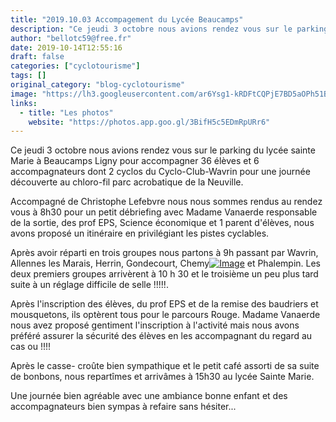 ```yaml
---
title: "2019.10.03 Accompagement du Lycée Beaucamps"
description: "Ce jeudi 3 octobre nous avions rendez vous sur le parking du lycée sainte Marie à Beaucamps Ligny pour accompagner 36 élèves et 6 accompagnateurs dont 2 cyclos du Cyclo-Club-Wavrin pour une journée découverte au chloro-fil parc acrobatique de la Neuville."
author: "bellotc59@free.fr"
date: 2019-10-14T12:55:16
draft: false
categories: ["cyclotourisme"]
tags: []
original_category: "blog-cyclotourisme"
image: "https://lh3.googleusercontent.com/ar6Ysg1-kRDFtCQPjE7BD5aOPh51B9e6_4v3Mr4EmrAkRKoJbGP4ji7Pya-q9HwOEn6SI5P-7xtAJXAfh_KTNSoLrtpTdELP3oX3MPAmGvi40_RbB2gWDLqSXLK4c-xbLEAdiL2ShZUHqz5csYpvL9Twm-vR7t2NwRfWncOin6VLDAr8wGRTWerRkD7LMLl3EKUcvd3QW9dDFjEMghnu3R7aWQEkRCEyu-2racZcd45OZVdn33wmsgNOLBb6ECB8EWMALlXmYWaQpJ3_XuB1mvSKP5KqOgqZAbyF4YdIk1caK0OXeVVPfkBzjZxr03CvABB8UnzPvXDyXbO2tFoUH1GtHo7oAgi59WczKbGVx-o1myS2OsRAWnvQF_q7-F-Af7H6YBrvjqmmPHKIiK3nO1l1iRxeOAhieQv5-6ElAfBqs5mB6ndizHYzwCqAQb-1SvF-ZWLLLclAK-5YiocxTge7bTQ3IJg0pSKRi0wWTcrB0cjke3RsvqzxQUQ6VGr9CUk1wcPx_Sv6yZ8V6Mj_KUt6MJBZyuQW2Ri64_C7ybRkEkFECuamTB65xSxD3Y9tJJSJZOGszWCcCzy9SLhrw4jIBR4cvWWT1TQp2gxmF6-CvcYB83gjfSHKoY5EhFCd20PLwFs9v1u8zwEL4Mn7R5algsXPvi2niI5D-6IsMesmQben_TmMlFtj=w1268-h737-no"
links:
  - title: "Les photos"
    website: "https://photos.app.goo.gl/3BifH5c5EDmRpURr6"
---
```


Ce jeudi 3 octobre nous avions rendez vous sur le parking du lycée sainte Marie à Beaucamps Ligny pour accompagner 36 élèves et 6 accompagnateurs dont 2 cyclos du Cyclo-Club-Wavrin pour une journée découverte au chloro-fil parc acrobatique de la Neuville.

<!--more-->

Accompagné de Christophe Lefebvre nous nous sommes rendus au rendez vous à 8h30 pour un petit débriefing avec Madame Vanaerde responsable de la sortie, des prof EPS, Science économique et 1 parent d'élèves, nous avons proposé un itinéraire en privilégiant les pistes cyclables.

Après avoir réparti en trois groupes nous partons à 9h passant par Wavrin, Allennes les Marais, Herrin, Gondecourt, Chemy[![Image](https://lh3.googleusercontent.com/16cBugm975C7VbnYqfj7rF2PSiT4v6d50TAbgeT7iIlUHyhNYLGe8zzTYNl-zV3ngF2gF4NlMMjePwMG1ot4YxktLm46eoLpW05eEXyfEg_xarVEzadoGAQOVhILTZbWqQaYeikZCPzzPZMMIHhtlCCaucxGiBQzKiVDhZHa_zRnjIpJp6fJxB8eMRBbEGO580JCCg1eCpwT0XVdDP3E4qciIjXdfAGsbE5nRnofjdU1XGnilpXrpVKLSELOKx-SxVMzxK__RkHX8tmp_cE7CjiIFtOkBhqjGs-8C6nyidMqdXFX9f9SV83v8CTMgHlWLjJqpvufjZ6mT9uxk4vAn6m7srAc3hb6R-3VxFatSeflJoLsSyRNBd93qmdMZFAZ9kH0mS5piboLmBeZ0j5bqo_B9xfx_UwN7z8pgydsDk3xwxMXDJICFY50DCv2jsBC4AGZ-kq0bc6gWbzPcnjna14f3LXkZoxk2bXLfBaDLaGHyuuhzw5Fz7nR03bA8I8iSTVUT_Hf2SWY-jwLpthNlrkiaTerqjlSUPeH5pkQqRlADRKwKq3fbOpTnEEOyQmXBP695VxjqaqLWEI1wJgGzHaMqeOxI-XZZ68mVXgOvIGh5Y3lylN0_GJxsGkzsiAxvJO95zuX_k8aR3RNq_D2ygJvwV50CbrB11RTfrNrcVYesJeHL677XskJ=w1171-h878-no)](https://lh3.googleusercontent.com/16cBugm975C7VbnYqfj7rF2PSiT4v6d50TAbgeT7iIlUHyhNYLGe8zzTYNl-zV3ngF2gF4NlMMjePwMG1ot4YxktLm46eoLpW05eEXyfEg_xarVEzadoGAQOVhILTZbWqQaYeikZCPzzPZMMIHhtlCCaucxGiBQzKiVDhZHa_zRnjIpJp6fJxB8eMRBbEGO580JCCg1eCpwT0XVdDP3E4qciIjXdfAGsbE5nRnofjdU1XGnilpXrpVKLSELOKx-SxVMzxK__RkHX8tmp_cE7CjiIFtOkBhqjGs-8C6nyidMqdXFX9f9SV83v8CTMgHlWLjJqpvufjZ6mT9uxk4vAn6m7srAc3hb6R-3VxFatSeflJoLsSyRNBd93qmdMZFAZ9kH0mS5piboLmBeZ0j5bqo_B9xfx_UwN7z8pgydsDk3xwxMXDJICFY50DCv2jsBC4AGZ-kq0bc6gWbzPcnjna14f3LXkZoxk2bXLfBaDLaGHyuuhzw5Fz7nR03bA8I8iSTVUT_Hf2SWY-jwLpthNlrkiaTerqjlSUPeH5pkQqRlADRKwKq3fbOpTnEEOyQmXBP695VxjqaqLWEI1wJgGzHaMqeOxI-XZZ68mVXgOvIGh5Y3lylN0_GJxsGkzsiAxvJO95zuX_k8aR3RNq_D2ygJvwV50CbrB11RTfrNrcVYesJeHL677XskJ=w1171-h878-no) et Phalempin. Les deux premiers groupes arrivèrent à 10 h 30 et le troisième un peu plus tard suite à un réglage difficile de selle !!!!!.

Après l'inscription des élèves, du prof EPS et de la remise des baudriers et mousquetons, ils optèrent tous pour le parcours Rouge. Madame Vanaerde nous avez proposé gentiment l'inscription à l'activité mais nous avons préféré assurer la sécurité des élèves en les accompagnant du regard au cas ou !!!!

Après le casse- croûte bien sympathique et le petit café assorti de sa suite de bonbons, nous repartîmes et arrivâmes à 15h30 au lycée Sainte Marie.

Une journée bien agréable avec une ambiance bonne enfant et des accompagnateurs bien sympas à refaire sans hésiter...